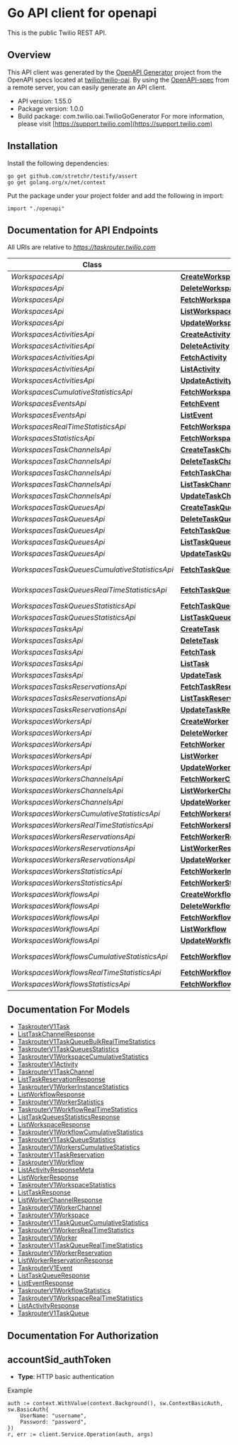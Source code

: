 # Go API client for openapi

This is the public Twilio REST API.

## Overview
This API client was generated by the [OpenAPI Generator](https://openapi-generator.tech) project from the OpenAPI specs located at [twilio/twilio-oai](https://github.com/twilio/twilio-oai/tree/main/spec).  By using the [OpenAPI-spec](https://www.openapis.org/) from a remote server, you can easily generate an API client.

- API version: 1.55.0
- Package version: 1.0.0
- Build package: com.twilio.oai.TwilioGoGenerator
For more information, please visit [https://support.twilio.com](https://support.twilio.com)

## Installation

Install the following dependencies:

```shell
go get github.com/stretchr/testify/assert
go get golang.org/x/net/context
```

Put the package under your project folder and add the following in import:

```golang
import "./openapi"
```

## Documentation for API Endpoints

All URIs are relative to *https://taskrouter.twilio.com*

Class | Method | HTTP request | Description
------------ | ------------- | ------------- | -------------
*WorkspacesApi* | [**CreateWorkspace**](docs/WorkspacesApi.md#createworkspace) | **Post** /v1/Workspaces | 
*WorkspacesApi* | [**DeleteWorkspace**](docs/WorkspacesApi.md#deleteworkspace) | **Delete** /v1/Workspaces/{Sid} | 
*WorkspacesApi* | [**FetchWorkspace**](docs/WorkspacesApi.md#fetchworkspace) | **Get** /v1/Workspaces/{Sid} | 
*WorkspacesApi* | [**ListWorkspace**](docs/WorkspacesApi.md#listworkspace) | **Get** /v1/Workspaces | 
*WorkspacesApi* | [**UpdateWorkspace**](docs/WorkspacesApi.md#updateworkspace) | **Post** /v1/Workspaces/{Sid} | 
*WorkspacesActivitiesApi* | [**CreateActivity**](docs/WorkspacesActivitiesApi.md#createactivity) | **Post** /v1/Workspaces/{WorkspaceSid}/Activities | 
*WorkspacesActivitiesApi* | [**DeleteActivity**](docs/WorkspacesActivitiesApi.md#deleteactivity) | **Delete** /v1/Workspaces/{WorkspaceSid}/Activities/{Sid} | 
*WorkspacesActivitiesApi* | [**FetchActivity**](docs/WorkspacesActivitiesApi.md#fetchactivity) | **Get** /v1/Workspaces/{WorkspaceSid}/Activities/{Sid} | 
*WorkspacesActivitiesApi* | [**ListActivity**](docs/WorkspacesActivitiesApi.md#listactivity) | **Get** /v1/Workspaces/{WorkspaceSid}/Activities | 
*WorkspacesActivitiesApi* | [**UpdateActivity**](docs/WorkspacesActivitiesApi.md#updateactivity) | **Post** /v1/Workspaces/{WorkspaceSid}/Activities/{Sid} | 
*WorkspacesCumulativeStatisticsApi* | [**FetchWorkspaceCumulativeStatistics**](docs/WorkspacesCumulativeStatisticsApi.md#fetchworkspacecumulativestatistics) | **Get** /v1/Workspaces/{WorkspaceSid}/CumulativeStatistics | 
*WorkspacesEventsApi* | [**FetchEvent**](docs/WorkspacesEventsApi.md#fetchevent) | **Get** /v1/Workspaces/{WorkspaceSid}/Events/{Sid} | 
*WorkspacesEventsApi* | [**ListEvent**](docs/WorkspacesEventsApi.md#listevent) | **Get** /v1/Workspaces/{WorkspaceSid}/Events | 
*WorkspacesRealTimeStatisticsApi* | [**FetchWorkspaceRealTimeStatistics**](docs/WorkspacesRealTimeStatisticsApi.md#fetchworkspacerealtimestatistics) | **Get** /v1/Workspaces/{WorkspaceSid}/RealTimeStatistics | 
*WorkspacesStatisticsApi* | [**FetchWorkspaceStatistics**](docs/WorkspacesStatisticsApi.md#fetchworkspacestatistics) | **Get** /v1/Workspaces/{WorkspaceSid}/Statistics | 
*WorkspacesTaskChannelsApi* | [**CreateTaskChannel**](docs/WorkspacesTaskChannelsApi.md#createtaskchannel) | **Post** /v1/Workspaces/{WorkspaceSid}/TaskChannels | 
*WorkspacesTaskChannelsApi* | [**DeleteTaskChannel**](docs/WorkspacesTaskChannelsApi.md#deletetaskchannel) | **Delete** /v1/Workspaces/{WorkspaceSid}/TaskChannels/{Sid} | 
*WorkspacesTaskChannelsApi* | [**FetchTaskChannel**](docs/WorkspacesTaskChannelsApi.md#fetchtaskchannel) | **Get** /v1/Workspaces/{WorkspaceSid}/TaskChannels/{Sid} | 
*WorkspacesTaskChannelsApi* | [**ListTaskChannel**](docs/WorkspacesTaskChannelsApi.md#listtaskchannel) | **Get** /v1/Workspaces/{WorkspaceSid}/TaskChannels | 
*WorkspacesTaskChannelsApi* | [**UpdateTaskChannel**](docs/WorkspacesTaskChannelsApi.md#updatetaskchannel) | **Post** /v1/Workspaces/{WorkspaceSid}/TaskChannels/{Sid} | 
*WorkspacesTaskQueuesApi* | [**CreateTaskQueue**](docs/WorkspacesTaskQueuesApi.md#createtaskqueue) | **Post** /v1/Workspaces/{WorkspaceSid}/TaskQueues | 
*WorkspacesTaskQueuesApi* | [**DeleteTaskQueue**](docs/WorkspacesTaskQueuesApi.md#deletetaskqueue) | **Delete** /v1/Workspaces/{WorkspaceSid}/TaskQueues/{Sid} | 
*WorkspacesTaskQueuesApi* | [**FetchTaskQueue**](docs/WorkspacesTaskQueuesApi.md#fetchtaskqueue) | **Get** /v1/Workspaces/{WorkspaceSid}/TaskQueues/{Sid} | 
*WorkspacesTaskQueuesApi* | [**ListTaskQueue**](docs/WorkspacesTaskQueuesApi.md#listtaskqueue) | **Get** /v1/Workspaces/{WorkspaceSid}/TaskQueues | 
*WorkspacesTaskQueuesApi* | [**UpdateTaskQueue**](docs/WorkspacesTaskQueuesApi.md#updatetaskqueue) | **Post** /v1/Workspaces/{WorkspaceSid}/TaskQueues/{Sid} | 
*WorkspacesTaskQueuesCumulativeStatisticsApi* | [**FetchTaskQueueCumulativeStatistics**](docs/WorkspacesTaskQueuesCumulativeStatisticsApi.md#fetchtaskqueuecumulativestatistics) | **Get** /v1/Workspaces/{WorkspaceSid}/TaskQueues/{TaskQueueSid}/CumulativeStatistics | 
*WorkspacesTaskQueuesRealTimeStatisticsApi* | [**FetchTaskQueueRealTimeStatistics**](docs/WorkspacesTaskQueuesRealTimeStatisticsApi.md#fetchtaskqueuerealtimestatistics) | **Get** /v1/Workspaces/{WorkspaceSid}/TaskQueues/{TaskQueueSid}/RealTimeStatistics | 
*WorkspacesTaskQueuesStatisticsApi* | [**FetchTaskQueueStatistics**](docs/WorkspacesTaskQueuesStatisticsApi.md#fetchtaskqueuestatistics) | **Get** /v1/Workspaces/{WorkspaceSid}/TaskQueues/{TaskQueueSid}/Statistics | 
*WorkspacesTaskQueuesStatisticsApi* | [**ListTaskQueuesStatistics**](docs/WorkspacesTaskQueuesStatisticsApi.md#listtaskqueuesstatistics) | **Get** /v1/Workspaces/{WorkspaceSid}/TaskQueues/Statistics | 
*WorkspacesTasksApi* | [**CreateTask**](docs/WorkspacesTasksApi.md#createtask) | **Post** /v1/Workspaces/{WorkspaceSid}/Tasks | 
*WorkspacesTasksApi* | [**DeleteTask**](docs/WorkspacesTasksApi.md#deletetask) | **Delete** /v1/Workspaces/{WorkspaceSid}/Tasks/{Sid} | 
*WorkspacesTasksApi* | [**FetchTask**](docs/WorkspacesTasksApi.md#fetchtask) | **Get** /v1/Workspaces/{WorkspaceSid}/Tasks/{Sid} | 
*WorkspacesTasksApi* | [**ListTask**](docs/WorkspacesTasksApi.md#listtask) | **Get** /v1/Workspaces/{WorkspaceSid}/Tasks | 
*WorkspacesTasksApi* | [**UpdateTask**](docs/WorkspacesTasksApi.md#updatetask) | **Post** /v1/Workspaces/{WorkspaceSid}/Tasks/{Sid} | 
*WorkspacesTasksReservationsApi* | [**FetchTaskReservation**](docs/WorkspacesTasksReservationsApi.md#fetchtaskreservation) | **Get** /v1/Workspaces/{WorkspaceSid}/Tasks/{TaskSid}/Reservations/{Sid} | 
*WorkspacesTasksReservationsApi* | [**ListTaskReservation**](docs/WorkspacesTasksReservationsApi.md#listtaskreservation) | **Get** /v1/Workspaces/{WorkspaceSid}/Tasks/{TaskSid}/Reservations | 
*WorkspacesTasksReservationsApi* | [**UpdateTaskReservation**](docs/WorkspacesTasksReservationsApi.md#updatetaskreservation) | **Post** /v1/Workspaces/{WorkspaceSid}/Tasks/{TaskSid}/Reservations/{Sid} | 
*WorkspacesWorkersApi* | [**CreateWorker**](docs/WorkspacesWorkersApi.md#createworker) | **Post** /v1/Workspaces/{WorkspaceSid}/Workers | 
*WorkspacesWorkersApi* | [**DeleteWorker**](docs/WorkspacesWorkersApi.md#deleteworker) | **Delete** /v1/Workspaces/{WorkspaceSid}/Workers/{Sid} | 
*WorkspacesWorkersApi* | [**FetchWorker**](docs/WorkspacesWorkersApi.md#fetchworker) | **Get** /v1/Workspaces/{WorkspaceSid}/Workers/{Sid} | 
*WorkspacesWorkersApi* | [**ListWorker**](docs/WorkspacesWorkersApi.md#listworker) | **Get** /v1/Workspaces/{WorkspaceSid}/Workers | 
*WorkspacesWorkersApi* | [**UpdateWorker**](docs/WorkspacesWorkersApi.md#updateworker) | **Post** /v1/Workspaces/{WorkspaceSid}/Workers/{Sid} | 
*WorkspacesWorkersChannelsApi* | [**FetchWorkerChannel**](docs/WorkspacesWorkersChannelsApi.md#fetchworkerchannel) | **Get** /v1/Workspaces/{WorkspaceSid}/Workers/{WorkerSid}/Channels/{Sid} | 
*WorkspacesWorkersChannelsApi* | [**ListWorkerChannel**](docs/WorkspacesWorkersChannelsApi.md#listworkerchannel) | **Get** /v1/Workspaces/{WorkspaceSid}/Workers/{WorkerSid}/Channels | 
*WorkspacesWorkersChannelsApi* | [**UpdateWorkerChannel**](docs/WorkspacesWorkersChannelsApi.md#updateworkerchannel) | **Post** /v1/Workspaces/{WorkspaceSid}/Workers/{WorkerSid}/Channels/{Sid} | 
*WorkspacesWorkersCumulativeStatisticsApi* | [**FetchWorkersCumulativeStatistics**](docs/WorkspacesWorkersCumulativeStatisticsApi.md#fetchworkerscumulativestatistics) | **Get** /v1/Workspaces/{WorkspaceSid}/Workers/CumulativeStatistics | 
*WorkspacesWorkersRealTimeStatisticsApi* | [**FetchWorkersRealTimeStatistics**](docs/WorkspacesWorkersRealTimeStatisticsApi.md#fetchworkersrealtimestatistics) | **Get** /v1/Workspaces/{WorkspaceSid}/Workers/RealTimeStatistics | 
*WorkspacesWorkersReservationsApi* | [**FetchWorkerReservation**](docs/WorkspacesWorkersReservationsApi.md#fetchworkerreservation) | **Get** /v1/Workspaces/{WorkspaceSid}/Workers/{WorkerSid}/Reservations/{Sid} | 
*WorkspacesWorkersReservationsApi* | [**ListWorkerReservation**](docs/WorkspacesWorkersReservationsApi.md#listworkerreservation) | **Get** /v1/Workspaces/{WorkspaceSid}/Workers/{WorkerSid}/Reservations | 
*WorkspacesWorkersReservationsApi* | [**UpdateWorkerReservation**](docs/WorkspacesWorkersReservationsApi.md#updateworkerreservation) | **Post** /v1/Workspaces/{WorkspaceSid}/Workers/{WorkerSid}/Reservations/{Sid} | 
*WorkspacesWorkersStatisticsApi* | [**FetchWorkerInstanceStatistics**](docs/WorkspacesWorkersStatisticsApi.md#fetchworkerinstancestatistics) | **Get** /v1/Workspaces/{WorkspaceSid}/Workers/{WorkerSid}/Statistics | 
*WorkspacesWorkersStatisticsApi* | [**FetchWorkerStatistics**](docs/WorkspacesWorkersStatisticsApi.md#fetchworkerstatistics) | **Get** /v1/Workspaces/{WorkspaceSid}/Workers/Statistics | 
*WorkspacesWorkflowsApi* | [**CreateWorkflow**](docs/WorkspacesWorkflowsApi.md#createworkflow) | **Post** /v1/Workspaces/{WorkspaceSid}/Workflows | 
*WorkspacesWorkflowsApi* | [**DeleteWorkflow**](docs/WorkspacesWorkflowsApi.md#deleteworkflow) | **Delete** /v1/Workspaces/{WorkspaceSid}/Workflows/{Sid} | 
*WorkspacesWorkflowsApi* | [**FetchWorkflow**](docs/WorkspacesWorkflowsApi.md#fetchworkflow) | **Get** /v1/Workspaces/{WorkspaceSid}/Workflows/{Sid} | 
*WorkspacesWorkflowsApi* | [**ListWorkflow**](docs/WorkspacesWorkflowsApi.md#listworkflow) | **Get** /v1/Workspaces/{WorkspaceSid}/Workflows | 
*WorkspacesWorkflowsApi* | [**UpdateWorkflow**](docs/WorkspacesWorkflowsApi.md#updateworkflow) | **Post** /v1/Workspaces/{WorkspaceSid}/Workflows/{Sid} | 
*WorkspacesWorkflowsCumulativeStatisticsApi* | [**FetchWorkflowCumulativeStatistics**](docs/WorkspacesWorkflowsCumulativeStatisticsApi.md#fetchworkflowcumulativestatistics) | **Get** /v1/Workspaces/{WorkspaceSid}/Workflows/{WorkflowSid}/CumulativeStatistics | 
*WorkspacesWorkflowsRealTimeStatisticsApi* | [**FetchWorkflowRealTimeStatistics**](docs/WorkspacesWorkflowsRealTimeStatisticsApi.md#fetchworkflowrealtimestatistics) | **Get** /v1/Workspaces/{WorkspaceSid}/Workflows/{WorkflowSid}/RealTimeStatistics | 
*WorkspacesWorkflowsStatisticsApi* | [**FetchWorkflowStatistics**](docs/WorkspacesWorkflowsStatisticsApi.md#fetchworkflowstatistics) | **Get** /v1/Workspaces/{WorkspaceSid}/Workflows/{WorkflowSid}/Statistics | 


## Documentation For Models

 - [TaskrouterV1Task](docs/TaskrouterV1Task.md)
 - [ListTaskChannelResponse](docs/ListTaskChannelResponse.md)
 - [TaskrouterV1TaskQueueBulkRealTimeStatistics](docs/TaskrouterV1TaskQueueBulkRealTimeStatistics.md)
 - [TaskrouterV1TaskQueuesStatistics](docs/TaskrouterV1TaskQueuesStatistics.md)
 - [TaskrouterV1WorkspaceCumulativeStatistics](docs/TaskrouterV1WorkspaceCumulativeStatistics.md)
 - [TaskrouterV1Activity](docs/TaskrouterV1Activity.md)
 - [TaskrouterV1TaskChannel](docs/TaskrouterV1TaskChannel.md)
 - [ListTaskReservationResponse](docs/ListTaskReservationResponse.md)
 - [TaskrouterV1WorkerInstanceStatistics](docs/TaskrouterV1WorkerInstanceStatistics.md)
 - [ListWorkflowResponse](docs/ListWorkflowResponse.md)
 - [TaskrouterV1WorkerStatistics](docs/TaskrouterV1WorkerStatistics.md)
 - [TaskrouterV1WorkflowRealTimeStatistics](docs/TaskrouterV1WorkflowRealTimeStatistics.md)
 - [ListTaskQueuesStatisticsResponse](docs/ListTaskQueuesStatisticsResponse.md)
 - [ListWorkspaceResponse](docs/ListWorkspaceResponse.md)
 - [TaskrouterV1WorkflowCumulativeStatistics](docs/TaskrouterV1WorkflowCumulativeStatistics.md)
 - [TaskrouterV1TaskQueueStatistics](docs/TaskrouterV1TaskQueueStatistics.md)
 - [TaskrouterV1WorkersCumulativeStatistics](docs/TaskrouterV1WorkersCumulativeStatistics.md)
 - [TaskrouterV1TaskReservation](docs/TaskrouterV1TaskReservation.md)
 - [TaskrouterV1Workflow](docs/TaskrouterV1Workflow.md)
 - [ListActivityResponseMeta](docs/ListActivityResponseMeta.md)
 - [ListWorkerResponse](docs/ListWorkerResponse.md)
 - [TaskrouterV1WorkspaceStatistics](docs/TaskrouterV1WorkspaceStatistics.md)
 - [ListTaskResponse](docs/ListTaskResponse.md)
 - [ListWorkerChannelResponse](docs/ListWorkerChannelResponse.md)
 - [TaskrouterV1WorkerChannel](docs/TaskrouterV1WorkerChannel.md)
 - [TaskrouterV1Workspace](docs/TaskrouterV1Workspace.md)
 - [TaskrouterV1TaskQueueCumulativeStatistics](docs/TaskrouterV1TaskQueueCumulativeStatistics.md)
 - [TaskrouterV1WorkersRealTimeStatistics](docs/TaskrouterV1WorkersRealTimeStatistics.md)
 - [TaskrouterV1Worker](docs/TaskrouterV1Worker.md)
 - [TaskrouterV1TaskQueueRealTimeStatistics](docs/TaskrouterV1TaskQueueRealTimeStatistics.md)
 - [TaskrouterV1WorkerReservation](docs/TaskrouterV1WorkerReservation.md)
 - [ListWorkerReservationResponse](docs/ListWorkerReservationResponse.md)
 - [TaskrouterV1Event](docs/TaskrouterV1Event.md)
 - [ListTaskQueueResponse](docs/ListTaskQueueResponse.md)
 - [ListEventResponse](docs/ListEventResponse.md)
 - [TaskrouterV1WorkflowStatistics](docs/TaskrouterV1WorkflowStatistics.md)
 - [TaskrouterV1WorkspaceRealTimeStatistics](docs/TaskrouterV1WorkspaceRealTimeStatistics.md)
 - [ListActivityResponse](docs/ListActivityResponse.md)
 - [TaskrouterV1TaskQueue](docs/TaskrouterV1TaskQueue.md)


## Documentation For Authorization



## accountSid_authToken

- **Type**: HTTP basic authentication

Example

```golang
auth := context.WithValue(context.Background(), sw.ContextBasicAuth, sw.BasicAuth{
    UserName: "username",
    Password: "password",
})
r, err := client.Service.Operation(auth, args)
```

